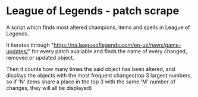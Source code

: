 # League of Legends - patch scrape
A script which finds most altered champions, items and spells in League of Legends.

It iterates through "https://na.leagueoflegends.com/en-us/news/game-updates/" for every patch avaliable and finds the name of every changed, removed or updated object.

Then it counts how many times the said object has been altered, and displays the objects with the most frequent changes(top 3 largest numbers, so if 'N' items share a place in the top 3 with the same 'M' number of changes, they will all be displayed)

